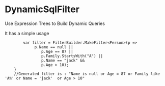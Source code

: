 # DynamicSqlFilter
Use Expression Trees to Build Dynamic Queries

It has a simple usage

            var filter = FilterBuilder.MakeFilter<Person>(p =>
                 p.Name == null ||
                    p.Age == 87 ||
                    p.Family.StartsWith("A") ||
                    p.Name == "jack" &&
                    p.Age > 10);
        }
        //Generated filter is : "Name is null or Age = 87 or Family like 'A%' or Name = 'jack'  or Age > 10"
